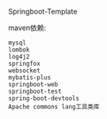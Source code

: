 Springboot-Template

maven依赖:

    mysql
    lombok
    log4j2
    springfox
    websocket
    mybatis-plus
    springboot-web
    springboot-test
    spring-boot-devtools
    Apache commons lang工具类库

